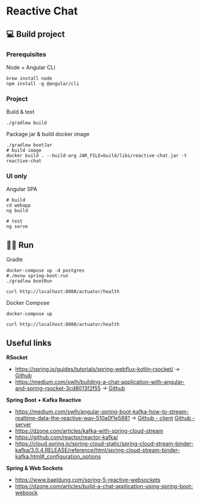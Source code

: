 # Reactive Chat

## :computer: Build project

### Prerequisites
Node + Angular CLI
```shell
brew install node
npm install -g @angular/cli
```

### Project
Build & test
```shell
./gradlew build
```
Package jar & build docker image
```shell
./gradlew bootJar
# build image
docker build . --build-arg JAR_FILE=build/libs/reactive-chat.jar -t reactive-chat

```

### UI only
Angular SPA
```shell
# build
cd webapp
ng build

# test
ng serve
```

## :running_man: Run
Gradle 
```shell
docker-compose up -d postgres
#./mvnw spring-boot:run
./gradlew bootRun

curl http://localhost:8080/actuator/health
```

Docker Compose
```shell
docker-compose up

curl http://localhost:8080/actuator/health
```

## Useful links

**RSocket**

* https://spring.io/guides/tutorials/spring-webflux-kotlin-rsocket/ -> [Github](https://github.com/spring-guides/tut-spring-webflux-kotlin-rsocket)
* https://medium.com/swlh/building-a-chat-application-with-angular-and-spring-rsocket-3cd8013f2f55  -> [Github](https://github.com/hantsy/angular-spring-rsocket-sample)

**Spring Boot + Kafka Reactive**

* https://medium.com/swlh/angular-spring-boot-kafka-how-to-stream-realtime-data-the-reactive-way-510a0f1e5881 -> [Github - client](https://github.com/davemaier/reactivekafkaclient) [Github - server](https://github.com/davemaier/reactivekafkaserver)
* https://dzone.com/articles/kafka-with-spring-cloud-stream
* https://github.com/reactor/reactor-kafka/
* https://cloud.spring.io/spring-cloud-static/spring-cloud-stream-binder-kafka/3.0.4.RELEASE/reference/html/spring-cloud-stream-binder-kafka.html#_configuration_options

**Spring & Web Sockets**

* https://www.baeldung.com/spring-5-reactive-websockets
* https://dzone.com/articles/build-a-chat-application-using-spring-boot-websock
